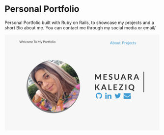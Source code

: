 # Personal Portfolio

Personal Portfolio built with Ruby on Rails, to showcase my projects and a short Bio about me. You can contact me through my social media or email/


![Portfolio](/portfolio.png)
